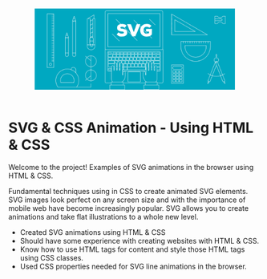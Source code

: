 <p align="center">
  <br>
  <img width="400" src="./assets/logo.svg" alt="SVG Animation Examples">
  <br>
  <br>
</p>

# SVG & CSS Animation - Using HTML & CSS

Welcome to the project! Examples of SVG animations in the browser using HTML & CSS.

Fundamental techniques using in CSS to create animated SVG elements. 
SVG images look perfect on any screen size and with the importance of mobile web have become increasingly popular. 
SVG allows you to create animations and take flat illustrations to a whole new level.

* Created SVG animations using HTML & CSS
* Should have some experience with creating websites with HTML & CSS.
* Know how to use HTML tags for content and style those HTML tags using CSS classes.
* Used CSS properties needed for SVG line animations in the browser.
